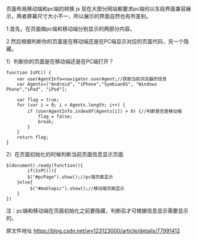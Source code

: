 页面布局移动端和pc端的转换 js
现在大部分网站都要求pc端何以东段界面兼容展示，两者屏幕尺寸大小不一，所以展示的界面自然也有所差别。

1.首先，在页面做pc端和移动端分别显示的两部分内容。

2.然后根据判断你的页面是在移动端还是在PC端显示对应的页面代码，另一个隐藏。

1）判断你的页面是在移动端还是在PC端打开？

```
function IsPC() {
	var userAgentInfo=navigator.userAgent;//获取当前浏览器的信息
	var Agents=["Android", "iPhone","SymbianOS", "Windows Phone","iPad", "iPod"];
					
	var flag = true;
	for (var i = 0; i < Agents.length; i++) {
		if (userAgentInfo.indexOf(Agents[i]) > 0) {//判断是否是移动端
			flag = false;
			break;
		}
	}
	return flag;
}
```

2）在页面初始化的时候判断当前页面信息显示页面
```
$(document).ready(function(){
    	if(IsPC()){
		$("#pcPage").show();//pc端页面显示
	}else{
		 $("#moblepic").show();//移动端页面显示
	}
})
```

注：pc端和移动端在页面初始化之前要隐藏，判断后才可根据信息显示需要显示的。

原文件地址
https://blog.csdn.net/wy123123000/article/details/77991412
